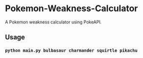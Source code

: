 # Pokemon-Weakness-Calculator
A Pokemon weakness calculator using PokeAPI.

## Usage
### `python main.py bulbasaur charmander squirtle pikachu`
